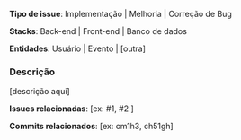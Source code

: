 **Tipo de issue**: Implementação | Melhoria | Correção de Bug

**Stacks**: Back-end | Front-end | Banco de dados

**Entidades**: Usuário | Evento | [outra]

### Descrição

[descrição aqui]

**Issues relacionadas**: [ex: #1, #2 ]

**Commits relacionados**: [ex: cm1h3, ch51gh]
